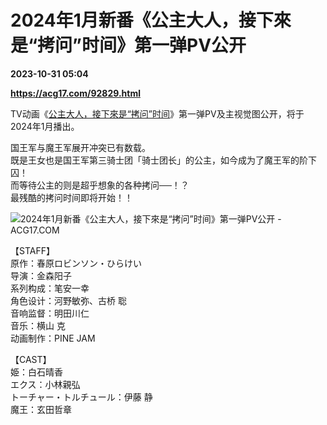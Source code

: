 # 2024年1月新番《公主大人，接下來是“拷问”时间》第一弹PV公开

**2023-10-31 05:04**

**https://acg17.com/92829.html**

TV动画《[公主大人，接下來是“拷问”时间](https://acg17.com/tag/%e5%85%ac%e4%b8%bb%e5%a4%a7%e4%ba%ba%ef%bc%8c%e6%8e%a5%e4%b8%8b%e4%be%86%e6%98%af%e6%8b%b7%e9%97%ae%e6%97%b6%e9%97%b4 "查看所有文章关于 公主大人，接下來是“拷问”时间")》第一弹PV及主视觉图公开，将于2024年1月播出。

国王军与魔王军展开冲突已有数载。  
既是王女也是国王军第三骑士团「骑士团长」的公主，如今成为了魔王军的阶下囚！  
而等待公主的则是超乎想象的各种拷问──！？  
最残酷的拷问时间即将开始！！

![2024年1月新番《公主大人，接下來是“拷问”时间》第一弹PV公开 - ACG17.COM](https://fc.sinaimg.cn/mw1024/006yt1Omgy1hjebox8h48j30ts15oav6.jpg "2024年1月新番《公主大人，接下來是“拷问”时间》第一弹PV公开 ACG综合  | ACG17")

【STAFF】  
原作：春原ロビンソン・ひらけい  
导演：金森阳子  
系列构成：笔安一幸  
角色设计：河野敏弥、古桥 聡  
音响监督：明田川仁  
音乐：横山 克  
动画制作：PINE JAM

【CAST】  
姫：白石晴香  
エクス：小林親弘  
トーチャー・トルチュール：伊藤 静  
魔王：玄田哲章